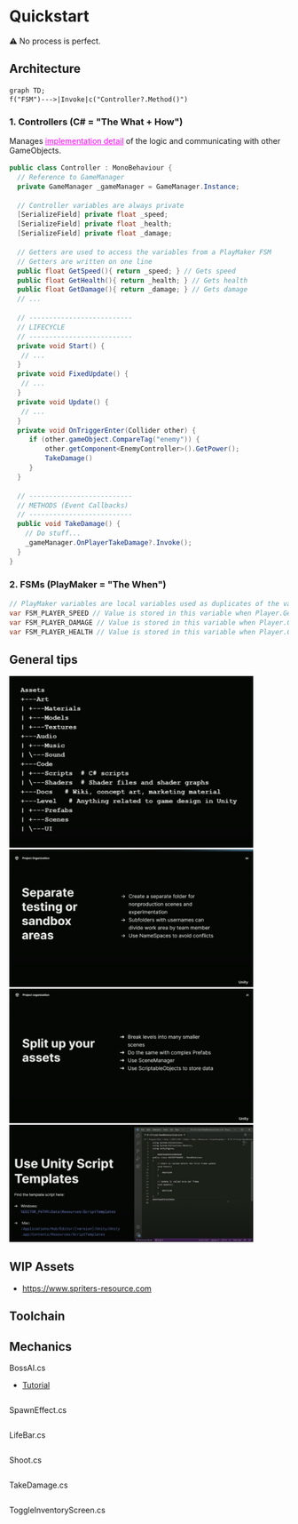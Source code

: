 # Quickstart

:warning: No process is perfect.

## Architecture
```mermaid
graph TD;
f("FSM")--->|Invoke|c("Controller?.Method()")
```

### 1. Controllers (C# = "The What + How")
Manages <u style="color: magenta;">implementation detail</u> of the logic and communicating with other GameObjects.
```cs
public class Controller : MonoBehaviour {
  // Reference to GameManager
  private GameManager _gameManager = GameManager.Instance;

  // Controller variables are always private
  [SerializeField] private float _speed;
  [SerializeField] private float _health;
  [SerializeField] private float _damage;

  // Getters are used to access the variables from a PlayMaker FSM
  // Getters are written on one line
  public float GetSpeed(){ return _speed; } // Gets speed
  public float GetHealth(){ return _health; } // Gets health
  public float GetDamage(){ return _damage; } // Gets damage
  // ...

  // --------------------------
  // LIFECYCLE
  // --------------------------
  private void Start() {
   // ...
  }
  private void FixedUpdate() {
   // ...
  }
  private void Update() {
   // ...
  }
  private void OnTriggerEnter(Collider other) {
     if (other.gameObject.CompareTag("enemy")) {
         other.getComponent<EnemyController>().GetPower();
         TakeDamage()
     }
  }

  // --------------------------
  // METHODS (Event Callbacks)
  // --------------------------
  public void TakeDamage() {
    // Do stuff...
    _gameManager.OnPlayerTakeDamage?.Invoke();
  }
}
```

### 2. FSMs (PlayMaker = "The When")
```cs
// PlayMaker variables are local variables used as duplicates of the variables in the Controller
var FSM_PLAYER_SPEED // Value is stored in this variable when Player.GetSpeed() is Invoked
var FSM_PLAYER_DAMAGE // Value is stored in this variable when Player.GetDamage() is Invoked
var FSM_PLAYER_HEALTH // Value is stored in this variable when Player.GetHealth() is Invoked
```


## General tips
<img src="dir.png" width="440" />
<img src="01.png" width="440" />
<img src="02.png" width="440" />
<img src="03.png" width="440" />

## WIP Assets
+ https://www.spriters-resource.com

## Toolchain


## Mechanics
BossAI.cs
+ [Tutorial](https://www.youtube.com/watch?v=X7VwAGvAOIw)
```cs

```

SpawnEffect.cs
```cs

```

LifeBar.cs
```cs

```

Shoot.cs
```cs

```

TakeDamage.cs
```cs

```

ToggleInventoryScreen.cs
```cs

```
